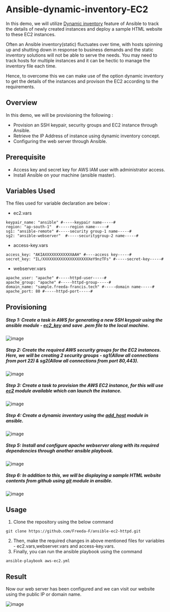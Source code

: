 # Ansible-dynamic-inventory-EC2

In this demo, we will utilize [Dynamic inventory](https://docs.ansible.com/ansible/latest/user_guide/intro_dynamic_inventory.html) feature of Ansible to track the details of newly created instances and deploy a sample HTML website to these EC2 instances.

Often an Ansible inventory(static) fluctuates over time, with hosts spinning up and shutting down in response to business demands and the static inventory solutions will not be able to serve the needs. You may need to track hosts for multiple instances and it can be hectic to manage the inventory file each time. 

Hence, to overcome this we can make use of the option dynamic inventory to get the details of the instances and provison the EC2 according to the requirements.

## Overview

In this demo, we will be provisioning the following :

- Provision an SSH keypair, security groups and EC2 instance through Ansible.
- Retrieve the IP Address of instance using dynamic inventory concept.
- Configuring the web server through Ansible.

## Prerequisite

- Access key and secret key for AWS IAM user with administrator access.
- Install Ansible on your machine (ansible master).

## Variables Used

The files used for variable declaration are below :
 - ec2.vars
```
keypair_name: "ansible" #-----keypair name-----#
region: "ap-south-1"  #-----region name-----#
sg1: "ansible-remote" #-----security group-1 name-----#
sg2: "ansible-webserver"  #-----securitygroup-2 name-----#
```
- access-key.vars
```
access_key: "AKIAXXXXXXXXXXXXAAH" #----access key-----#
secret_key: "IL/XXXXXXXXXXXXXXXXXXXXXeY9nzTFs" #-----secret-key-----#
```
- webserver.vars
```
apache_user: "apache" #-----httpd-user-----#
apache_group: "apache" #-----httpd-group-----#
domain_name: "sample.freeda-francis.tech" #-----domain name-----#
apache_port: 80 #-----httpd-port-----#
```

## Provisioning

##### Step 1: Create a task in AWS for generating a new SSH keypair using the ansible module - [ec2_key](https://docs.ansible.com/ansible/latest/collections/amazon/aws/ec2_key_module.html) and save .pem file to the local machine.

![image](https://user-images.githubusercontent.com/93197553/148648004-98de5005-eb11-4f96-ab9a-9e6ccb5d1ab2.png)

##### Step 2: Create the required AWS security groups for the EC2 instances. Here, we will be creating 2 security groups - sg1(Allow all connections from port 22) & sg2(Allow all connections from port 80,443).

![image](https://user-images.githubusercontent.com/93197553/148648097-d6fcce4f-db99-4388-85d2-2aae338e79ef.png)

##### Step 3: Create a task to provision the AWS EC2 instance, for this will use [ec2](https://docs.ansible.com/ansible/latest/collections/amazon/aws/ec2_module.html) module available which can launch the instance.

![image](https://user-images.githubusercontent.com/93197553/148648140-c1c9f847-edcc-4a15-a935-5f43eba61837.png)

##### Step 4: Create a dynamic inventory using the [add_host](https://docs.ansible.com/ansible/latest/collections/ansible/builtin/add_host_module.html) module in ansible.

![image](https://user-images.githubusercontent.com/93197553/148648159-f1760258-bc65-4dc9-89d1-e0b97c9f3920.png)

##### Step 5: Install and configure apache webserver along with its required dependencies through another ansible playbook.

![image](https://user-images.githubusercontent.com/93197553/148648298-d06039da-7eeb-4bbe-a41b-c87f9dceaa5a.png)

##### Step 6: In addition to this, we will be displaying a sample HTML website contents from github using [git](https://docs.ansible.com/ansible/latest/collections/ansible/builtin/git_module.html) module in ansible.

![image](https://user-images.githubusercontent.com/93197553/148648357-1a86249a-5af1-4282-b04b-7e56fec8d83a.png)

## Usage

1. Clone the repository using the below command
```
git clone https://github.com/Freeda-F/ansible-ec2-httpd.git
```
2. Then, make the required changes in above mentioned files for variables - ec2.vars,webserver.vars and access-key.vars.
3. Finally, you can run the ansible playbook using the command
```
ansible-playbook aws-ec2.yml
```

## Result

Now our web server has been configured and we can visit our website using the public IP or domain name.

![image](https://user-images.githubusercontent.com/93197553/148648779-d68643be-e0a6-486b-978a-3e071db3a426.png)


